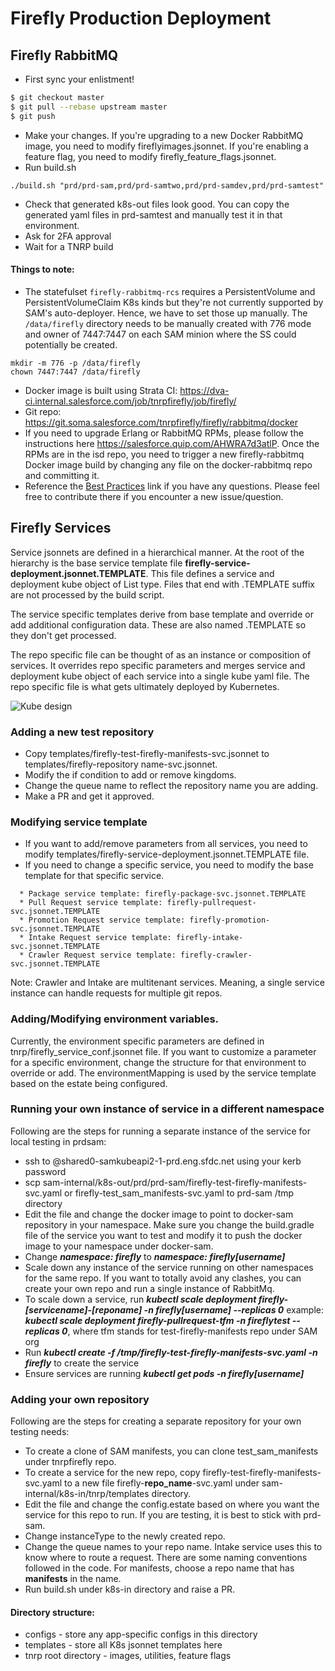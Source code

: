 # Firefly Production Deployment

## Firefly RabbitMQ

* First sync your enlistment!

```sh
$ git checkout master
$ git pull --rebase upstream master
$ git push
```

* Make your changes. If you're upgrading to a new Docker RabbitMQ image, you need to modify fireflyimages.jsonnet. If you're enabling a feature flag, you need to modify firefly_feature_flags.jsonnet.
* Run build.sh
```
./build.sh "prd/prd-sam,prd/prd-samtwo,prd/prd-samdev,prd/prd-samtest"
```
* Check that generated k8s-out files look good. You can copy the generated yaml files in prd-samtest and manually test it in that environment.
* Ask for 2FA approval
* Wait for a TNRP build

#### Things to note:

* The statefulset `firefly-rabbitmq-rcs` requires a PersistentVolume and PersistentVolumeClaim K8s kinds but they're not currently supported by SAM's auto-deployer. Hence, we have to set those up manually. The `/data/firefly` directory needs to be manually created with 776 mode and owner of 7447:7447 on each SAM minion where the SS could potentially be created.

```
mkdir -m 776 -p /data/firefly
chown 7447:7447 /data/firefly
```

* Docker image is built using Strata CI: https://dva-ci.internal.salesforce.com/job/tnrpfirefly/job/firefly/
* Git repo: https://git.soma.salesforce.com/tnrpfirefly/firefly/rabbitmq/docker
* If you need to upgrade Erlang or RabbitMQ RPMs, please follow the instructions here https://salesforce.quip.com/AHWRA7d3atlP. Once the RPMs are in the isd repo, you need to trigger a new firefly-rabbitmq Docker image build by changing any file on the docker-rabbitmq repo and committing it.
* Reference the [Best Practices](https://git.soma.salesforce.com/sam/sam/wiki/Sam-Internals-Best-Practices) link if you have any questions. Please feel free to contribute there if you encounter a new issue/question.

## Firefly Services
Service jsonnets are defined in a hierarchical manner. At the root of the hierarchy is the base service template file **firefly-service-deployment.jsonnet.TEMPLATE**. This file defines a service and deployment kube object of List type. Files that end with .TEMPLATE suffix are not processed by the build script. 

The service specific templates derive from base template and override or add additional configuration data. These are also named .TEMPLATE so they don't get processed. 

The repo specific file can be thought of as an instance or composition of services. It overrides repo specific parameters and merges service and deployment kube object of each service into a single kube yaml file. The repo specific file is what gets ultimately deployed by Kubernetes.

![Kube design](https://docs.google.com/document/d/1xBbcyZQt9sQAU-eAXTCP001BrcKqdFGQLPrb77w1YJI/edit#heading=h.eqvf609sqhzk)

### Adding a new test repository
* Copy templates/firefly-test-firefly-manifests-svc.jsonnet to templates/firefly-repository name-svc.jsonnet.
* Modify the if condition to add or remove kingdoms. 
* Change the queue name to reflect the repository name you are adding. 
* Make a PR and get it approved. 

### Modifying service template
* If you want to add/remove parameters from all services, you need to modify templates/firefly-service-deployment.jsonnet.TEMPLATE file.
* If you need to change a specific service, you need to modify the base template for that specific service.
```
  * Package service template: firefly-package-svc.jsonnet.TEMPLATE
  * Pull Request service template: firefly-pullrequest-svc.jsonnet.TEMPLATE
  * Promotion Request service template: firefly-promotion-svc.jsonnet.TEMPLATE
  * Intake Request service template: firefly-intake-svc.jsonnet.TEMPLATE
  * Crawler Request service template: firefly-crawler-svc.jsonnet.TEMPLATE
```

Note: Crawler and Intake are multitenant services. Meaning, a single service instance can handle requests for multiple git repos. 

### Adding/Modifying environment variables.
Currently, the environment specific parameters are defined in tnrp/firefly_service_conf.jsonnet file. If you want to customize a parameter for a specific environment, change the structure for that environment to override or add. The environmentMapping is used by the service template based on the estate being configured. 

### Running your own instance of service in a different namespace
Following are the steps for running a separate instance of the service for local testing in prdsam:
* ssh to <username>@shared0-samkubeapi2-1-prd.eng.sfdc.net using your kerb password
* scp sam-internal/k8s-out/prd/prd-sam/firefly-test-firefly-manifests-svc.yaml or firefly-test_sam_manifests-svc.yaml to prd-sam /tmp directory
* Edit the file and change the docker image to point to docker-sam repository in your namespace. Make sure you change the build.gradle file of the service you want to test and modify it to push the docker image to your namespace under docker-sam.
* Change **_namespace: firefly_** to **_namespace: firefly[username]_**
* Scale down any instance of the service running on other namespaces for the same repo. If you want to totally avoid any clashes, you can create your own repo and run a single instance of RabbitMq.
* To scale down a service, run **_kubectl scale deployment firefly-[servicename]-[reponame] -n firefly[username] --replicas 0_** example: **_kubectl scale deployment firefly-pullrequest-tfm -n fireflytest --replicas 0_**, where tfm stands for test-firefly-manifests repo under SAM org
* Run **_kubectl create -f /tmp/firefly-test-firefly-manifests-svc.yaml -n firefly<username>_** to create the service
* Ensure services are running **_kubectl get pods -n firefly[username]_**


### Adding your own repository
Following are the steps for creating a separate repository for your own testing needs:
* To create a clone of SAM manifests, you can clone test_sam_manifests under tnrpfirefly repo. 
* To create a service for the new repo, copy firefly-test-firefly-manifests-svc.yaml to a new file firefly-**repo_name**-svc.yaml under sam-internal/k8s-in/tnrp/templates directory.
* Edit the file and change the config.estate based on where you want the service for this repo to run. If you are testing, it is best to stick with prd-sam.
* Change instanceType to the newly created repo. 
* Change the queue names to your repo name. Intake service uses this to know where to route a request. There are some naming conventions followed in the code. For manifests, choose a repo name that has **manifests** in the name.
* Run build.sh under k8s-in directory and raise a PR. 
#### Directory structure:

* configs - store any app-specific configs in this directory
* templates - store all K8s jsonnet templates here
* tnrp root directory - images, utilities, feature flags
